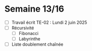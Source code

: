 # Semaine 13/16

- [ ] Travail écrit TE-02 : Lundi 2 juin 2025
- [ ] Récursivité
  - [ ] Fibonacci
  - [ ] Labyrinthe

- [ ] Liste doublement chaînée

